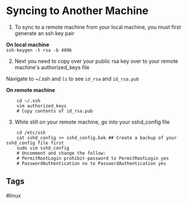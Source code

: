# Syncing to Another Machine

1. To sync to a remote machine from your local machine, you must first generate an ssh key pair  

**On local machine**  
`ssh-keygen -t rsa -b 4096`  

2. Next you need to copy over your public rsa key over to your remote machine's authorized\_keys file

Navigate to ~/.ssh and `ls` to see `id_rsa` and `id_rsa.pub`

**On remote machine**
```
	cd ~/.ssh
	vim authorized_keys
	# Copy contents of id_rsa.pub
```
3. While still on your remote machine, go into your sshd\_config file  
```
	cd /etc/ssh
	cat sshd_config >> sshd_config.bak ## Create a backup of your sshd_config file first
	sudo vim sshd_config
	# Uncomment and change the follow:
	# PermitRootLogin prohibit-password to PermitRootLogin yes 
	# PasswordAuthentication no to PasswordAuthentication yes
```

## Tags
#linux
